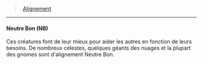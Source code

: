 ﻿---
!GenericItem
Id: alignment_hd.md#neutre-bon-nb
ParentLink: alignment_hd.md#alignement
Name: Neutre Bon (NB)
ParentName: Alignement
NameLevel: 4
Attributes: {}
---
> [Alignement](hd_alignment.md)

---

#### Neutre Bon (NB)

Ces créatures font de leur mieux pour aider les autres en fonction de leurs besoins. De nombreux célestes, quelques géants des nuages et la plupart des gnomes sont d'alignement Neutre Bon.

